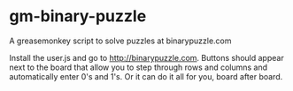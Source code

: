 gm-binary-puzzle
================

A greasemonkey script to solve puzzles at binarypuzzle.com

Install the user.js and go to http://binarypuzzle.com. Buttons should appear next to the board that allow you to step through rows and columns and automatically enter 0's and 1's. Or it can do it all for you, board after board.
